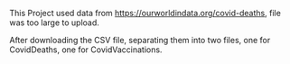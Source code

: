 This Project used data from https://ourworldindata.org/covid-deaths, file was too large to upload.

After downloading the CSV file, separating them into two files, one for CovidDeaths, one for CovidVaccinations.
